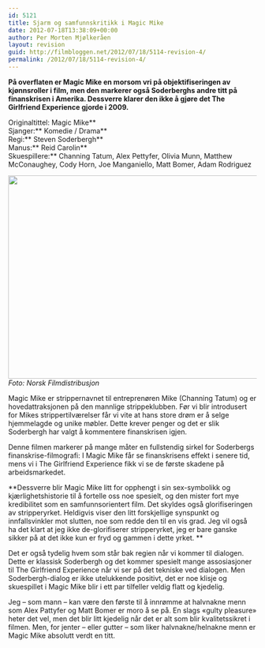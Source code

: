 ```yaml
---
id: 5121
title: Sjarm og samfunnskritikk i Magic Mike
date: 2012-07-18T13:38:09+00:00
author: Per Morten Mjølkeråen
layout: revision
guid: http://filmbloggen.net/2012/07/18/5114-revision-4/
permalink: /2012/07/18/5114-revision-4/
---
```

**På overflaten er Magic Mike en morsom vri på objektifiseringen av kjønnsroller i film, men den markerer også Soderberghs andre titt på finanskrisen i Amerika. Dessverre klarer den ikke å gjøre det The Girlfriend Experience gjorde i 2009.**

Originaltittel: Magic Mike**  
Sjanger:** Komedie / Drama**  
Regi:** Steven Soderbergh**  
Manus:** Reid Carolin**  
Skuespillere:** Channing Tatum, Alex Pettyfer, Olivia Munn, Matthew McConaughey, Cody Horn, Joe Manganiello, Matt Bomer, Adam Rodriguez

<a href="http://filmbloggen.net/?attachment_id=5116" rel="attachment wp-att-5116"><img class="alignnone size-large wp-image-5116" src="http://filmbloggen.net/wp-content/uploads//2012/07/4-001-620x412.jpg" alt="" width="620" height="412" /><br /> </a>_Foto: Norsk Filmdistribusjon_

Magic Mike er strippernavnet til entreprenøren Mike (Channing Tatum) og er hovedattraksjonen på den mannlige strippeklubben. Før vi blir introdusert for Mikes strippertilværelser får vi vite at hans store drøm er å selge hjemmelagde og unike møbler. Dette krever penger og det er slik Soderbergh har valgt å kommentere finanskrisen igjen.

Denne filmen markerer på mange måter en fullstendig sirkel for Soderbergs finanskrise-filmografi: I Magic Mike får se finanskrisens effekt i senere tid, mens vi i The Girlfriend Experience fikk vi se de første skadene på arbeidsmarkedet.

**Dessverre blir Magic Mike litt for opphengt i sin sex-symbolikk og kjærlighetshistorie til å fortelle oss noe spesielt, og den mister fort mye kredibilitet som en samfunnsorientert film. Det skyldes også glorifiseringen av stripperyrket. Heldigvis viser den litt forskjellige synspunkt og innfallsvinkler mot slutten, noe som redde den til en vis grad. Jeg vil også ha det klart at jeg ikke de-glorifiserer stripperyrket, jeg er bare ganske sikker på at det ikke kun er fryd og gammen i dette yrket. **

Det er også tydelig hvem som står bak regien når vi kommer til dialogen. Dette er klassisk Soderbergh og det kommer spesielt mange assosiasjoner til The Girlfriend Experience når vi ser på det tekniske ved dialogen. Men Soderbergh-dialog er ikke utelukkende positivt, det er noe klisje og skuespillet i Magic Mike blir i ett par tilfeller veldig flatt og kjedelig.

Jeg &#8211; som mann &#8211; kan være den første til å innrømme at halvnakne menn som Alex Pattyfer og Matt Bomer er moro å se på. En slags &laquo;gulty pleasure&raquo; heter det vel, men det blir litt kjedelig når det er alt som blir kvalitetssikret i filmen. Men, for jenter &#8211; eller gutter &#8211; som liker halvnakne/helnakne menn er Magic Mike absolutt verdt en titt.

<div class="video-shortcode">
</div>